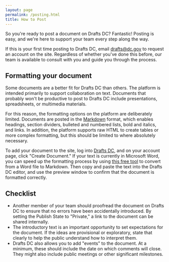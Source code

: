 ```yaml
---
layout: page
permalink: /posting.html
title: How to Post
---
```


So you're ready to post a document on Drafts DC? Fantastic! Posting is easy, and we're here to support your team every step along the way.

If this is your first time posting to Drafts DC, email [drafts@dc.gov](mailto:drafts@dc.gov) to request an account on the site. Regardless of whether you've done this before, our team is available to consult with you and guide you through the process.

## Formatting your document

Some documents are a better fit for Drafts DC than others. The platform is intended primarily to support collaboration on text. Documents that probably won't be productive to post to Drafts DC include presentations, spreadsheets, or multimedia materials.

For this reason, the formatting options on the platform are deliberately limited. Documents are posted in the [Markdown](http://daringfireball.net/projects/markdown/) format, which enables headings, section dividers, bulleted and numbered lists, bold and italics, and links. In addition, the platform supports raw HTML to create tables or more complex formatting, but this should be limited to where absolutely necessary.

To add your document to the site, log into [Drafts DC](https://drafts.dc.gov/), and on your account page, click "Create Document." If your text is currently in Microsoft Word, you can speed up the formatting process by using [this free tool](http://word-to-markdown.herokuapp.com/) to convert from a Word file to Markdown. Then copy and paste the text into the Drafts DC editor, and use the preview window to confirm that the document is formatted correctly.

## Checklist

* Another member of your team should proofread the document on Drafts DC to ensure that no errors have been accidentally introduced. By setting the Publish State to "Private," a link to the document can be shared internally.
* The introductory text is an important opportunity to set expectations for the document. If the ideas are provisional or exploratory, state that clearly to help the public understand how to interpret them.
* Drafts DC also allows you to add "events" to the document. At a minimum, these should include the date on which comments will close. They might also include public meetings or other significant milestones.
